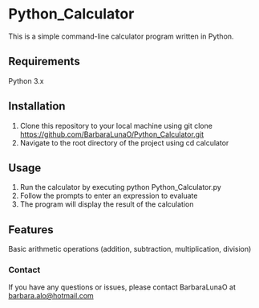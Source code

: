 # Python_Calculator
This is a simple command-line calculator program written in Python.

## Requirements
Python 3.x
## Installation
1. Clone this repository to your local machine using git clone https://github.com/BarbaraLunaO/Python_Calculator.git
2. Navigate to the root directory of the project using cd calculator

## Usage
1. Run the calculator by executing python Python_Calculator.py
2. Follow the prompts to enter an expression to evaluate
3. The program will display the result of the calculation

## Features
Basic arithmetic operations (addition, subtraction, multiplication, division)

### Contact
If you have any questions or issues, please contact BarbaraLunaO at barbara.alo@hotmail.com
